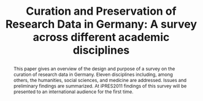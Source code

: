 ---
abstract: This paper gives an overview of the design and purpose of a survey on the
  curation of research data in Germany. Eleven disciplines including, among others,
  the humanities, social sciences, and medicine are addressed. Issues and preliminary
  findings are summarized. At iPRES2011 findings of this survey will be presented
  to an international audience for the first time.
creators:
- Osswald, Achim
- Strathmann, Stefan
- Neuroth, Heike
date: null
document_url: https://services.phaidra.univie.ac.at/api/object/o:294273/download
grand_parent: iPRES
institutions: []
keywords:
- singapore
- digital curation of research data
- metadata
- cooperative structures
- research archives
- cost and funding
- training
- perspectives and visions
- scientific communities
- survey
- germany
landing_page_url: https://phaidra.univie.ac.at/o:294273
language: eng
layout: publication
license: CC BY-SA 3.0 AT
notes_url: null
parent: iPRES 2011
presentation_url: null
publication_type: paper
size: 474209
source_name: iPRES
title: 'Curation and Preservation of Research Data in Germany: A survey across different
  academic disciplines'
year: 2011
---